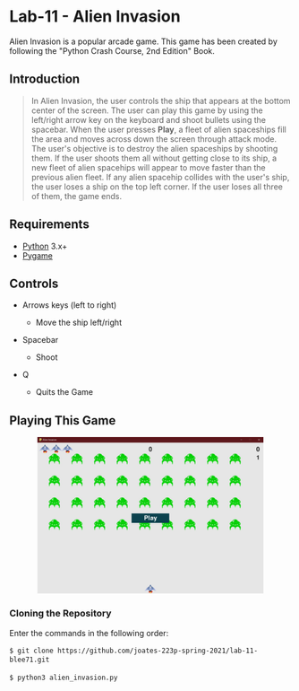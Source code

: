 # Lab-11 - Alien Invasion
Alien Invasion is a popular arcade game. This game has been created by following the "Python Crash Course, 2nd Edition" Book.

## Introduction
> In Alien Invasion, the user controls the ship that appears at the bottom center of the screen. The user can play this game by using the left/right arrow key on the keyboard and shoot bullets using the spacebar. When the user presses **Play**, a fleet of alien spaceships fill the area and moves across down the screen through attack mode. The user's objective is to destroy the alien spaceships by shooting them. If the user shoots them all without getting close to its ship, a new fleet of alien spacehips will appear to move faster than the previous alien fleet. If any alien spacehip collides with the user's ship, the user loses a ship on the top left corner. If the user loses all three of them, the game ends.

## Requirements
- [Python](https://www.python.org/) 3.x+
- [Pygame](https://www.pygame.org/)

## Controls
- Arrows keys (left to right)
  - Move the ship left/right

- Spacebar
  - Shoot

- Q
  - Quits the Game

## Playing This Game

<div align = center margin = auto> 
  <img src = "game_img.jpg" width = 80%>
</div>

### Cloning the Repository
Enter the commands in the following order:
```
$ git clone https://github.com/joates-223p-spring-2021/lab-11-blee71.git

$ python3 alien_invasion.py
```